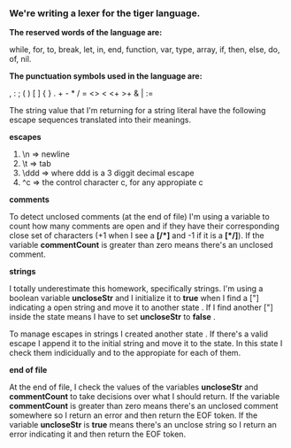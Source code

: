 ### We're writing a lexer for the tiger language. 

**The reserved words of the language are:** 

while, for, to, break, let, in, end, function, var, type, array, if, then, else, do, of, nil.

**The punctuation symbols used in the language are:** 

, : ; ( ) [ ] { } . + - * / = <> < <+ >+ & | :=

The string value that I'm returning for a string literal have the following escape sequences translated into their meanings. 

__escapes__

1. \n   => newline
2. \t   => tab
3. \ddd => where ddd is a 3 diggit decimal escape
4. \^c  => the control character c, for any appropiate c

__comments__

To detect unclosed comments (at the end of file) I'm using a variable to count how many comments are open and if they have their corresponding close set of characters (+1 when I see a __[/*]__ and -1 if it is a __[*/]__). If the variable __commentCount__ is greater than zero means there's an unclosed comment.

__strings__

I totally underestimate this homework, specifically strings. I'm using a boolean variable __uncloseStr__ and I initialize it to **true** when I find a ["] indicating a open string and move it to another state <STRING>. If I find another ["] inside the <STRING> state means I have to set __uncloseStr__ to **false** .

To manage escapes in strings I created another state <ESCAPE>. If there's a valid escape I append it to the initial string and move it to the <ESCAPE> state. In this state <ESCAPE> I check them indicidually and to the appropiate for each of them. 

__end of file__

At the end of file, I check the values of the variables __uncloseStr__ and __commentCount__ to take decisions over what I should return. If the variable __commentCount__ is greater than zero means there's an unclosed comment somewhere so I return an error and then return the EOF token. If the variable __uncloseStr__ is **true** means there's an unclose string so I return an error indicating it and then return the EOF token. 

